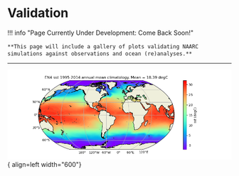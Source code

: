 # Validation

!!! info "Page Currently Under Development: Come Back Soon!"

```
**This page will include a gallery of plots validating NAARC simulations against observations and ocean (re)analyses.**
```

______________________________________________________________________

![Sea Surface Temperature](assets/images/EN4_sst_climatology_mean.png){ align=left  width="600"}
